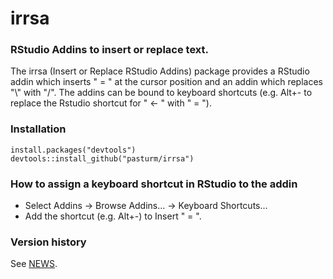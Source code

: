 # irrsa
### RStudio Addins to insert or replace text.

The irrsa (Insert or Replace RStudio Addins) package provides a RStudio addin 
which inserts " = " at the cursor position and an addin which replaces "\\" with
"/". The addins can be bound to keyboard shortcuts (e.g. Alt+- to replace the 
Rstudio shortcut for " <- " with " = ").

### Installation
```
install.packages("devtools")
devtools::install_github("pasturm/irrsa")
```

### How to assign a keyboard shortcut in RStudio to the addin

* Select Addins -> Browse Addins... -> Keyboard Shortcuts...
* Add the shortcut (e.g. Alt+-) to Insert " = ".

### Version history
See [NEWS](https://github.com/pasturm/irrsa/blob/master/News.md).
